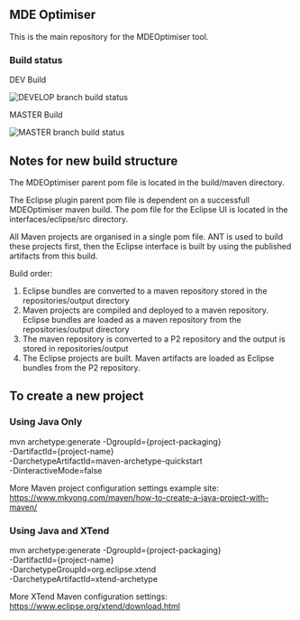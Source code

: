 ## MDE Optimiser

This is the main repository for the MDEOptimiser tool.

### Build status

DEV Build

![DEVELOP branch build status](https://travis-ci.org/mde-optimiser/mde_optimiser.svg?branch=develop)

MASTER Build

![MASTER branch build status](https://travis-ci.org/mde-optimiser/mde_optimiser.svg?branch=master)




## Notes for new build structure

The MDEOptimiser parent pom file is located in the build/maven directory.

The Eclipse plugin parent pom file is dependent on a successfull MDEOptimiser maven build. The pom file for the Eclipse UI is located in the interfaces/eclipse/src directory.

All Maven projects are organised in a single pom file. ANT is used to build these projects first, then the Eclipse interface is built by using the published artifacts from this build.

Build order:

1. Eclipse bundles are converted to a maven repository stored in the repositories/output directory
2. Maven projects are compiled and deployed to a maven repository. Eclipse bundles are loaded as a maven repository from the repositories/output directory
3. The maven repository is converted to a P2 repository and the output is stored in repositories/output
4. The Eclipse projects are built. Maven artifacts are loaded as Eclipse bundles from the P2 repository.

## To create a new project

### Using Java Only

mvn archetype:generate
	-DgroupId={project-packaging} \
	-DartifactId={project-name} \
	-DarchetypeArtifactId=maven-archetype-quickstart \
	-DinteractiveMode=false

More Maven project configuration settings example site:
https://www.mkyong.com/maven/how-to-create-a-java-project-with-maven/

### Using Java and XTend

mvn archetype:generate
-DgroupId={project-packaging} \
-DartifactId={project-name} \
-DarchetypeGroupId=org.eclipse.xtend \
-DarchetypeArtifactId=xtend-archetype

More XTend Maven configuration settings: https://www.eclipse.org/xtend/download.html
